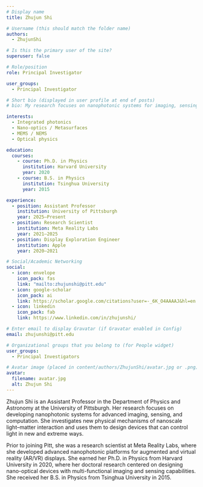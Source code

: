 ```yaml
---
# Display name
title: Zhujun Shi

# Username (this should match the folder name)
authors:
  - ZhujunShi

# Is this the primary user of the site?
superuser: false

# Role/position
role: Principal Investigator

user_groups:
  - Principal Investigator

# Short bio (displayed in user profile at end of posts)
# bio: My research focuses on nanophotonic systems for imaging, sensing, and computation.

interests:
  - Integrated photonics
  - Nano-optics / Metasurfaces
  - MEMS / NEMS
  - Optical physics

education:
  courses:
    - course: Ph.D. in Physics
      institution: Harvard University
      year: 2020
    - course: B.S. in Physics
      institution: Tsinghua University
      year: 2015

experience:
  - position: Assistant Professor
    institution: University of Pittsburgh
    year: 2025–Present
  - position: Research Scientist
    institution: Meta Reality Labs
    year: 2021–2025
  - position: Display Exploration Engineer
    institution: Apple
    year: 2020–2021

# Social/Academic Networking
social:
  - icon: envelope
    icon_pack: fas
    link: "mailto:zhujunshi@pitt.edu"
  - icon: google-scholar
    icon_pack: ai
    link: https://scholar.google.com/citations?user=-_6K_O4AAAAJ&hl=en
  - icon: linkedin
    icon_pack: fab
    link: https://www.linkedin.com/in/zhujunshi/

# Enter email to display Gravatar (if Gravatar enabled in Config)
email: zhujunshi@pitt.edu

# Organizational groups that you belong to (for People widget)
user_groups:
  - Principal Investigators

# Avatar image (placed in content/authors/ZhujunShi/avatar.jpg or .png)
avatar:
  filename: avatar.jpg
  alt: Zhujun Shi
---
```


Zhujun Shi is an Assistant Professor in the Department of Physics and Astronomy at the University of Pittsburgh. Her research focuses on developing nanophotonic systems for advanced imaging, sensing, and computation. She investigates new physical mechanisms of nanoscale light–matter interaction and uses them to design devices that can control light in new and extreme ways.

Prior to joining Pitt, she was a research scientist at Meta Reality Labs, where she developed advanced nanophotonic platforms for augmented and virtual reality (AR/VR) displays. She earned her Ph.D. in Physics from Harvard University in 2020, where her doctoral research centered on designing nano-optical devices with multi-functional imaging and sensing capabilities. She received her B.S. in Physics from Tsinghua University in 2015.
